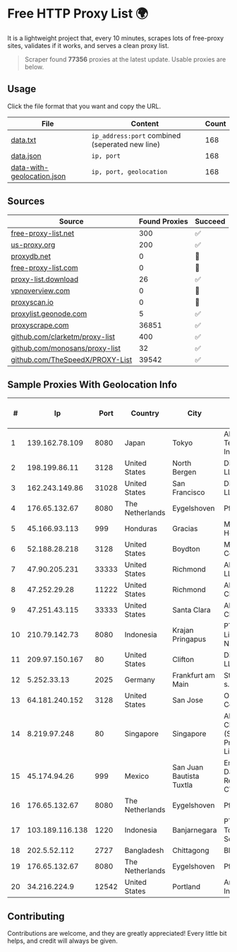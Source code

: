 
# Free HTTP Proxy List 🌍

It is a lightweight project that, every 10 minutes, scrapes lots of free-proxy sites, validates if it works, and serves a clean proxy list.


> Scraper found **77356** proxies at the latest update. Usable proxies are below.

## Usage

Click the file format that you want and copy the URL.


|File|Content|Count|
|----|-------|-----|
|[data.txt](https://raw.githubusercontent.com/themiralay/Proxy-List-World/master/data.txt)|`ip_address:port` combined (seperated new line)|168|
|[data.json](https://raw.githubusercontent.com/themiralay/Proxy-List-World/master/data.json)|`ip, port`|168|
|[data-with-geolocation.json](https://raw.githubusercontent.com/themiralay/Proxy-List-World/master/data-with-geolocation.json)|`ip, port, geolocation`|168|

## Sources

|Source|Found Proxies|Succeed|
|------|-------------|-------|
|[free-proxy-list.net](https://free-proxy-list.net)|300|✅|
|[us-proxy.org](https://www.us-proxy.org)|200|✅|
|[proxydb.net](http://proxydb.net)|0|🚫|
|[free-proxy-list.com](https://free-proxy-list.com/?page=&port=&type%5B%5D=http&type%5B%5D=https&up_time=0&search=Search)|0|🚫|
|[proxy-list.download](https://www.proxy-list.download/HTTP)|26|✅|
|[vpnoverview.com](https://vpnoverview.com/privacy/anonymous-browsing/free-proxy-servers)|0|🚫|
|[proxyscan.io](https://www.proxyscan.io)|0|🚫|
|[proxylist.geonode.com](https://proxylist.geonode.com/api/proxy-list?limit=300&page=1&sort_by=lastChecked&sort_type=desc&protocols=http,https)|5|✅|
|[proxyscrape.com](https://api.proxyscrape.com/v2/?request=displayproxies&protocol=http&timeout=10000&country=all&ssl=all&anonymity=all)|36851|✅|
|[github.com/clarketm/proxy-list](https://raw.githubusercontent.com/clarketm/proxy-list/master/proxy-list-raw.txt)|400|✅|
|[github.com/monosans/proxy-list](https://raw.githubusercontent.com/monosans/proxy-list/main/proxies/http.txt)|32|✅|
|[github.com/TheSpeedX/PROXY-List](https://raw.githubusercontent.com/TheSpeedX/PROXY-List/master/http.txt)|39542|✅|


## Sample Proxies With Geolocation Info

|#|Ip|Port|Country|City|Internet Service Provider|
|-|--|----|-------|----|-------------------------|
|1|139.162.78.109|8080|Japan|Tokyo|Akamai Technologies, Inc.|
|2|198.199.86.11|3128|United States|North Bergen|DigitalOcean, LLC|
|3|162.243.149.86|31028|United States|San Francisco|DigitalOcean, LLC|
|4|176.65.132.67|8080|The Netherlands|Eygelshoven|Pfcloud UG|
|5|45.166.93.113|999|Honduras|Gracias|Multicable De Honduras|
|6|52.188.28.218|3128|United States|Boydton|Microsoft Corporation|
|7|47.90.205.231|33333|United States|Richmond|Alibaba.com LLC|
|8|47.252.29.28|11222|United States|Richmond|Alibaba Cloud LLC|
|9|47.251.43.115|33333|United States|Santa Clara|Alibaba Cloud LLC|
|10|210.79.142.73|8080|Indonesia|Krajan Pringapus|PT Gayatri Lintas Nusantara|
|11|209.97.150.167|80|United States|Clifton|DigitalOcean, LLC|
|12|5.252.33.13|2025|Germany|Frankfurt am Main|StormWall s.r.o.|
|13|64.181.240.152|3128|United States|San Jose|Oracle Corporation|
|14|8.219.97.248|80|Singapore|Singapore|Alibaba Cloud (Singapore) Private Limited|
|15|45.174.94.26|999|Mexico|San Juan Bautista Tuxtla|Enlace de Datos y Redes SA de CV|
|16|176.65.132.67|8080|The Netherlands|Eygelshoven|Pfcloud UG|
|17|103.189.116.138|1220|Indonesia|Banjarnegara|PT Callysta Total Solusindo|
|18|202.5.52.112|2727|Bangladesh|Chittagong|BBTS-NEW|
|19|176.65.132.67|8080|The Netherlands|Eygelshoven|Pfcloud UG|
|20|34.216.224.9|12542|United States|Portland|Amazon.com, Inc.|



## Contributing

Contributions are welcome, and they are greatly appreciated! Every
little bit helps, and credit will always be given.

